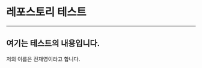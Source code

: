# 레포스토리 테스트

--------------------------------------------------------------

## 여기는 테스트의 내용입니다.
저의 이름은 전재영이라고 합니다.